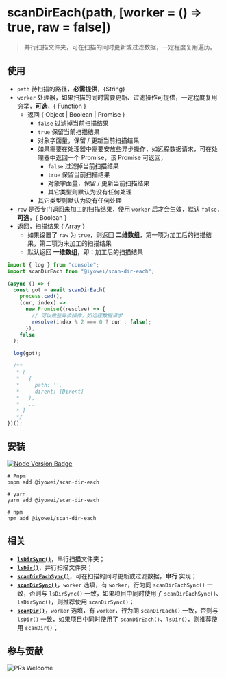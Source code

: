 [node version badge]: https://img.shields.io/badge/node.js-%3E%3D12.20.0-brightgreen?style=flat&logo=Node.js
[download node.js]: https://nodejs.org/en/download/
[prs welcome badge]: https://img.shields.io/badge/PRs-welcome-brightgreen.svg?style=flat
[lsdirsync]: https://github.com/iyowei/ls-dir-sync
[lsdir]: https://github.com/iyowei/ls-dir
[scandireachsync]: https://github.com/iyowei/scan-dir-sync
[scandireach]: https://github.com/iyowei/scan-dir-each
[scandirsync]: https://github.com/iyowei/scan-dir-sync
[scandir]: https://github.com/iyowei/scan-dir

# scanDirEach(path, [worker = () => true, raw = false])

> 并行扫描文件夹，可在扫描的同时更新或过滤数据，一定程度复用遍历。

## 使用

- `path` 待扫描的路径，**必需提供**，{String}
- `worker` 处理器，如果扫描的同时需要更新、过滤操作可提供，一定程度复用穷举，**可选**，{ Function }
  - 返回 { Object | Boolean | Promise }
    - `false` 过滤掉当前扫描结果
    - `true` 保留当前扫描结果
    - 对象字面量，保留 / 更新当前扫描结果
    - 如果需要在处理器中需要安放些异步操作，如远程数据请求，可在处理器中返回一个 Promise，该 Promise 可返回，
      - `false` 过滤掉当前扫描结果
      - `true` 保留当前扫描结果
      - 对象字面量，保留 / 更新当前扫描结果
      - 其它类型则默认为没有任何处理
    - 其它类型则默认为没有任何处理
- `raw` 是否专门返回未加工的扫描结果，使用 `worker` 后才会生效，默认 `false`，**可选**，{ Boolean }
- 返回，扫描结果 { Array }
  - 如果设置了 `raw` 为 `true`，则返回 **二维数组**，第一项为加工后的扫描结果，第二项为未加工的扫描结果
  - 默认返回 **一维数组**，即：加工后的扫描结果

```js
import { log } from "console";
import scanDirEach from "@iyowei/scan-dir-each";

(async () => {
  const got = await scanDirEach(
    process.cwd(),
    (cur, index) =>
      new Promise((resolve) => {
        // 可以做些异步操作，如远程数据请求
        resolve(index % 2 === 0 ? cur : false);
      }),
    false
  );

  log(got);

  /**
   * [
   *   {
   *     path: '',
   *     dirent: [Dirent]
   *   },
   *   ...
   * ]
   */
})();
```

## 安装

[![Node Version Badge][node version badge]][download node.js]

```shell
# Pnpm
pnpm add @iyowei/scan-dir-each

# yarn
yarn add @iyowei/scan-dir-each

# npm
npm add @iyowei/scan-dir-each
```

## 相关

- [**`lsDirSync()`**][lsdirsync]，串行扫描文件夹；
- [**`lsDir()`**][lsdir]，并行扫描文件夹；
- [**`scanDirEachSync()`**][scandireachsync]，可在扫描的同时更新或过滤数据，**串行** 实现；
- [**`scanDirSync()`**][scandirsync]，`worker` 选填，有 `worker`，行为同 `scanDirEachSync()` 一致，否则与 `lsDirSync()` 一致，如果项目中同时使用了 `scanDirEachSync()`、`lsDirSync()`，则推荐使用 `scanDirSync()`；
- [**`scanDir()`**][scandir]，`worker` 选填，有 `worker`，行为同 `scanDirEach()` 一致，否则与 `lsDir()` 一致，如果项目中同时使用了 `scanDirEach()`、`lsDir()`，则推荐使用 `scanDir()`；

## 参与贡献

![PRs Welcome][prs welcome badge]
